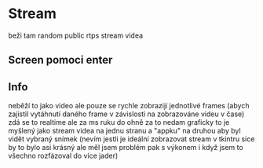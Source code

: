 # Stream
beži tam random public rtps stream videa
## Screen pomoci enter
## Info
neběží to jako video ale pouze se rychle zobrazijí jednotlivé frames (abych zajistil vytáhnutí daného frame v závislosti na zobrazováne videu v čase)
zdá se to realtime ale za ms ruku do ohně za to nedam
graficky to je myšlený jako stream videa na jednu stranu a "appku" na druhou aby byl vidět vybraný snímek (nevím jestli je ideální zobrazovat stream v tkintru sice by to bylo asi krásný ale měl jsem problém pak s výkonem i když jsem to všechno rozfázoval do více jader) 

